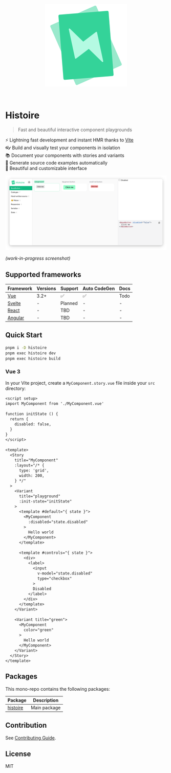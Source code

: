 <p align="center">
  <img src="./logo.svg" alt="Histoire logo" width="256px" height="256px">
</p>

<br>

# Histoire

> Fast and beautiful interactive component playgrounds

⚡️ Lightning fast development and instant HMR thanks to [Vite](http://vitejs.dev)  
👓 Build and visually test your components in isolation  
📚 Document your components with stories and variants  
📝 Generate source code examples automatically  
🎨 Beautiful and customizable interface  

![screenshot](./screenshot.png)

*(work-in-progress screenshot)*

## Supported frameworks

| Framework | Versions | Support | Auto CodeGen | Docs |
| --------- | -------- | ------- | ------------ | ---- |
| [Vue](https://vuejs.org/) | 3.2+ | ✅ | ✅ | Todo |
| [Svelte](https://svelte.dev/) | - | Planned | - | - |
| [React](https://reactjs.org/) | - | TBD | - | - |
| [Angular](https://angular.io/) | - | TBD | - | - |

## Quick Start

```bash
pnpm i -D histoire
pnpm exec histoire dev
pnpm exec histoire build
```

### Vue 3

In your Vite project, create a `MyComponent.story.vue` file inside your `src` directory:

```vue
<script setup>
import MyComponent from './MyComponent.vue'

function initState () {
  return {
    disabled: false,
  }
}
</script>

<template>
  <Story
    title="MyComponent"
    :layout="/* {
      type: 'grid',
      width: 200,
    } */"
  >
    <Variant
      title="playground"
      :init-state="initState"
    >
      <template #default="{ state }">
        <MyComponent
          :disabled="state.disabled"
        >
          Hello world
        </MyComponent>
      </template>

      <template #controls="{ state }">
        <div>
          <label>
            <input
              v-model="state.disabled"
              type="checkbox"
            >
            Disabled
          </label>
        </div>
      </template>
    </Variant>

    <Variant title="green">
      <MyComponent
        color="green"
      >
        Hello world
      </MyComponent>
    </Variant>
  </Story>
</template>
```

## Packages

This mono-repo contains the following packages:

| Package | Description |
| ------- | ----------- |
| [histoire](https://github.com/Akryum/histoire/tree/main/packages/histoire) | Main package |

## Contribution

See [Contributing Guide](https://github.com/Akryum/histoire/blob/main/CONTRIBUTING.md).

## License

MIT
